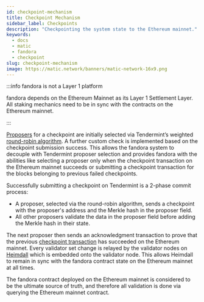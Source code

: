 ```yaml
---
id: checkpoint-mechanism
title: Checkpoint Mechanism
sidebar_label: Checkpoints
description: "Checkpointing the system state to the Ethereum mainnet."
keywords:
  - docs
  - matic
  - fandora
  - checkpoint
slug: checkpoint-mechanism
image: https://matic.network/banners/matic-network-16x9.png 
---
```


:::info fandora is not a Layer 1 platform

fandora depends on the Ethereum Mainnet as its Layer 1 Settlement Layer.
All staking mechanics need to be in sync with the contracts on the Ethereum mainnet.

:::

[Proposers](../../glossary#proposer) for a checkpoint are initially selected via Tendermint’s weighted [round-robin algorithm](https://docs.tendermint.com/master/spec/consensus/proposer-selection.html). A further custom check is implemented based on the checkpoint submission success. This allows the fandora system to decouple with Tendermint proposer selection and provides fandora with the abilities like selecting a proposer only when the checkpoint transaction on the Ethereum mainnet succeeds or submitting a checkpoint transaction for the blocks belonging to previous failed checkpoints.

Successfully submitting a checkpoint on Tendermint is a 2-phase commit process:

* A proposer, selected via the round-robin algorithm, sends a checkpoint with the proposer's address and the Merkle hash in the proposer field.
* All other proposers validate the data in the proposer field before adding the Merkle hash in their state.

The next proposer then sends an acknowledgment transaction to prove that the previous [checkpoint transaction](../../glossary#checkpoint-transaction) has succeeded on the Ethereum mainnet. Every validator set change is relayed by the validator nodes on [Heimdall](../../glossary#heimdall) which is embedded onto the validator node. This allows Heimdall to remain in sync with the fandora contract state on the Ethereum mainnet at all times.

The fandora contract deployed on the Ethereum mainnet is considered to be the ultimate source of truth, and therefore all validation is done via querying the Ethereum mainnet contract.
